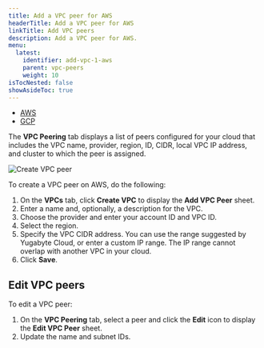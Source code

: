 ```yaml
---
title: Add a VPC peer for AWS
headerTitle: Add a VPC peer for AWS
linkTitle: Add VPC peers
description: Add a VPC peer for AWS.
menu:
  latest:
    identifier: add-vpc-1-aws
    parent: vpc-peers
    weight: 10
isTocNested: false
showAsideToc: true
---
```


<ul class="nav nav-tabs-alt nav-tabs-yb">

  <li>
    <a href="../aws/" class="nav-link active">
      <i class="fab fa-aws"></i>
      AWS
    </a>
  </li>

  <li>
    <a href="../gcp/" class="nav-link">
      <i class="fab fa-google" aria-hidden="true"></i>
      GCP
    </a>
  </li>

</ul>

The **VPC Peering** tab displays a list of peers configured for your cloud that includes the VPC name, provider, region, ID, CIDR, local VPC IP address, and cluster to which the peer is assigned.

![Create VPC peer](/images/yb-cloud/cloud-networking-vpc.png)

To create a VPC peer on AWS, do the following:

1. On the **VPCs** tab, click **Create VPC** to display the **Add VPC Peer** sheet.
1. Enter a name and, optionally, a description for the VPC.
1. Choose the provider and enter your account ID and VPC ID.
1. Select the region.
1. Specify the VPC CIDR address. You can use the range suggested by Yugabyte Cloud, or enter a custom IP range. The IP range cannot overlap with another VPC in your cloud.
1. Click **Save**.

## Edit VPC peers

To edit a VPC peer:

1. On the **VPC Peering** tab, select a peer and click the **Edit** icon to display the **Edit VPC Peer** sheet.
1. Update the name and subnet IDs.
